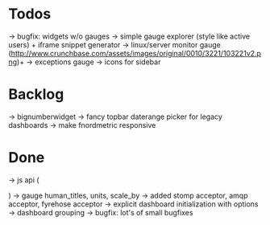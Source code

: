 Todos
=====

  → bugfix: widgets w/o gauges
  → simple gauge explorer (style like active users) + iframe snippet generator
  → linux/server monitor gauge (http://www.crunchbase.com/assets/images/original/0010/3221/103221v2.png)+ 
  → exceptions gauge
  → icons for sidebar


Backlog
=======
  → bignumberwidget
  → fancy topbar daterange picker for legacy dashboards
  → make fnordmetric responsive


Done
====

  → js api (<div data-gauge="...">)
  → gauge human_titles, units, scale_by
  → added stomp acceptor, amqp acceptor, fyrehose acceptor
  → explicit dashboard initialization with options -> dashboard grouping
  → bugfix: lot's of small bugfixes
